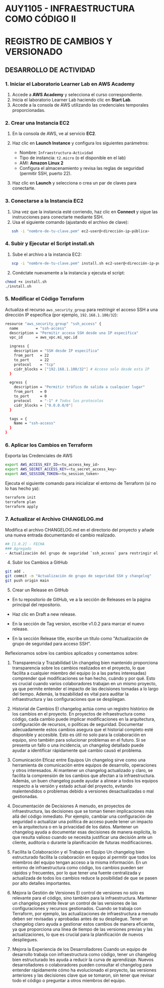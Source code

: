 # AUY1105 - INFRAESTRUCTURA COMO CÓDIGO II

# REGISTRO DE CAMBIOS Y VERSIONADO

## DESARROLLO DE ACTIVIDAD

### 1. Iniciar el Laboratorio Learner Lab en AWS Academy

1. Accede a **AWS Academy** y selecciona el curso correspondiente.  
2. Inicia el laboratorio Learner Lab haciendo clic en **Start Lab**.  
3. Accede a la consola de AWS utilizando las credenciales temporales proporcionadas.

### 2. Crear una Instancia EC2

1. En la consola de AWS, ve al servicio **EC2**.  
2. Haz clic en **Launch Instance** y configura los siguientes parámetros:
   - Nombre: `Infraestructura-Actividad`
   - Tipo de instancia: `t2.micro` (o el disponible en el lab)
   - AMI: **Amazon Linux 2**
   - Configura el almacenamiento y revisa las reglas de seguridad (permitir SSH, puerto 22).  

3. Haz clic en **Launch** y selecciona o crea un par de claves para conectarte.

### 3. Conectarse a la Instancia EC2

1. Una vez que la instancia esté corriendo, haz clic en **Connect** y sigue las instrucciones para conectarte mediante SSH.  
2. Usa el siguiente comando (ajustando el archivo de clave):

```bash
   ssh -i "nombre-de-tu-clave.pem" ec2-user@<dirección-ip-pública>
```

### 4. Subir y Ejecutar el Script install.sh
1. Sube el archivo a la instancia EC2:

```bash
   scp -i "nombre-de-tu-clave.pem" install.sh ec2-user@<dirección-ip-pública>:~
```

2. Conéctate nuevamente a la instancia y ejecuta el script:

```bash
chmod +x install.sh
./install.sh
```

### 5. Modificar el Código Terraform

Actualiza el recurso `aws_security_group` para restringir el acceso SSH a una dirección IP específica (por ejemplo, `192.168.1.100/32`):

```bash
resource "aws_security_group" "ssh_access" {
  name        = "ssh-access"
  description = "Permitir acceso SSH desde una IP específica"
  vpc_id      = aws_vpc.mi_vpc.id

  ingress {
    description = "SSH desde IP específica"
    from_port   = 22
    to_port     = 22
    protocol    = "tcp"
    cidr_blocks = ["192.168.1.100/32"] # Acceso solo desde esta IP
  }

  egress {
    description = "Permitir tráfico de salida a cualquier lugar"
    from_port   = 0
    to_port     = 0
    protocol    = "-1" # Todos los protocolos
    cidr_blocks = ["0.0.0.0/0"]
  }

  tags = {
    Name = "ssh-access"
  }
}
```

### 6. Aplicar los Cambios en Terraform

Exporta las Credenciales de AWS 
```bash
export AWS_ACCESS_KEY_ID=<tu_access_key_id>
export AWS_SECRET_ACCESS_KEY=<tu_secret_access_key>
export AWS_SESSION_TOKEN=<tu_session_token>
```

Ejecuta el siguiente comando para inicializar el entorno de Terraform (si no lo has hecho ya):

```bash
terraform init
terraform plan
terraform apply
```
### 7. Actualizar el Archivo CHANGELOG.md

Modifica el archivo CHANGELOG.md en el directorio del proyecto y añade una nueva entrada documentando el cambio realizado.

```bash
## [1.0.2] - FECHA
### Agregado
- Actualización del grupo de seguridad `ssh_access` para restringir el acceso SSH solo a la IP `192.168.1.100/32`.
```

4. Subir los Cambios a GitHub
```bash
git add .
git commit -m "Actualización de grupo de seguridad SSH y changelog"
git push origin main
```

5. Crear un Release en GitHub

- En tu repositorio de GitHub, ve a la sección de Releases en la página principal del repositorio.

- Haz clic en Draft a new release.

- En la sección de Tag version, escribe v1.0.2 para marcar el nuevo release.

- En la sección Release title, escribe un título como "Actualización de grupo de seguridad para acceso SSH".


Reflexionamos sobre los cambios aplicados y comentamos sobre:

1. Transparencia y Trazabilidad
Un changelog bien mantenido proporciona transparencia sobre los cambios realizados en el proyecto, lo que facilita a cualquier miembro del equipo (o a las partes interesadas) comprender qué modificaciones se han hecho, cuándo y por qué. Esto es crucial cuando varios colaboradores trabajan en un mismo proyecto, ya que permite entender el impacto de las decisiones tomadas a lo largo del tiempo. Además, la trazabilidad es vital para auditar la infraestructura y las configuraciones que se despliegan.

2. Historial de Cambios
El changelog actúa como un registro histórico de los cambios en el proyecto. En proyectos de infraestructura como código, cada cambio puede implicar modificaciones en la arquitectura, configuración de recursos, o políticas de seguridad. Documentar adecuadamente estos cambios asegura que el historial completo esté disponible y accesible. Esto es útil no solo para la colaboración en equipo, sino también para solucionar problemas en el futuro. Si se presenta un fallo o una incidencia, un changelog detallado puede ayudar a identificar rápidamente qué cambio causó el problema.

3. Comunicación Eficaz entre Equipos
Un changelog sirve como una herramienta de comunicación entre equipos de desarrollo, operaciones y otros interesados. Al mantener un changelog actualizado y claro, se facilita la comprensión de los cambios que afectan a la infraestructura. Además, un buen changelog puede ayudar a alinear a todos los equipos respecto a la versión y estado actual del proyecto, evitando malentendidos o problemas debido a versiones desactualizadas o mal gestionadas.

4. Documentación de Decisiones
A menudo, en proyectos de infraestructura, las decisiones que se toman tienen implicaciones más allá del código inmediato. Por ejemplo, cambiar una configuración de seguridad o actualizar una política de acceso puede tener un impacto en la arquitectura o en la privacidad de los datos. Mantener un changelog ayuda a documentar esas decisiones de manera explícita, lo que resulta valioso cuando se necesita justificar una decisión ante un cliente, auditoría o durante la planificación de futuras modificaciones.

5. Facilita la Colaboración y el Trabajo en Equipo
Un changelog bien estructurado facilita la colaboración en equipo al permitir que todos los miembros del equipo tengan acceso a la misma información. En un entorno de infraestructura como código, los cambios pueden ser rápidos y frecuentes, por lo que tener una fuente centralizada y actualizada de todos los cambios reduce la posibilidad de que se pasen por alto detalles importantes.

6. Mejora la Gestión de Versiones
El control de versiones no solo es relevante para el código, sino también para la infraestructura. Mantener un changelog permite llevar un control de las versiones de las configuraciones y recursos gestionados. Cuando se trabaja con Terraform, por ejemplo, las actualizaciones de infraestructura a menudo deben ser revisadas y aprobadas antes de su despliegue. Tener un changelog claro ayuda a gestionar estos cambios de manera eficiente, ya que proporciona una línea de tiempo de las versiones previas y las actualizaciones, lo que es crucial para la planificación de nuevos despliegues.

7. Mejora la Experiencia de los Desarrolladores
Cuando un equipo de desarrollo trabaja con infraestructura como código, tener un changelog bien estructurado les ayuda a reducir la curva de aprendizaje. Nuevos desarrolladores o colaboradores pueden consultar el changelog para entender rápidamente cómo ha evolucionado el proyecto, las versiones anteriores y las decisiones clave que se tomaron, sin tener que revisar todo el código o preguntar a otros miembros del equipo.

